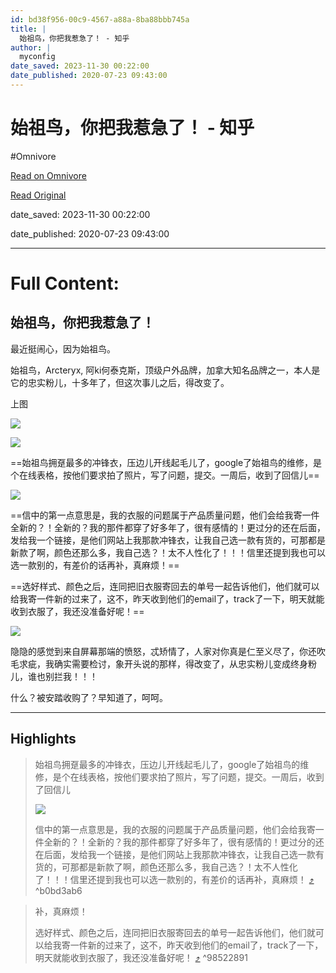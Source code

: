 ```yaml
---
id: bd38f956-00c9-4567-a88a-8ba88bbb745a
title: |
  始祖鸟，你把我惹急了！ - 知乎
author: |
  myconfig
date_saved: 2023-11-30 00:22:00
date_published: 2020-07-23 09:43:00
---
```


# 始祖鸟，你把我惹急了！ - 知乎
#Omnivore

[Read on Omnivore](https://omnivore.app/me/https-zhuanlan-zhihu-com-p-163267616-18c1ead20c1)

[Read Original](https://zhuanlan.zhihu.com/p/163267616)

date_saved: 2023-11-30 00:22:00

date_published: 2020-07-23 09:43:00

--- 

# Full Content: 

## 始祖鸟，你把我惹急了！

最近挺闹心，因为始祖鸟。

始祖鸟，Arcteryx, 阿ki何泰克斯，顶级户外品牌，加拿大知名品牌之一，本人是它的忠实粉儿，十多年了，但这次事儿之后，得改变了。

上图

![](https://proxy-prod.omnivore-image-cache.app/3000x4000,sFmyJSshtBcDy0hzG_uX-oo8xSGdQCjtUfUxlur4Ojko/https://pic3.zhimg.com/v2-d12b54e54ad97e02cee2621092d8586e_b.jpg)

![](https://proxy-prod.omnivore-image-cache.app/4000x3000,sp6CCTZGLrn-U9n5vJ_Jff9ZwKL4RCvI1xLb8EVMgQyo/https://pic2.zhimg.com/v2-420a78fb260d5b8b20710eea52f2fef9_b.jpg)

==始祖鸟拥趸最多的冲锋衣，压边儿开线起毛儿了，google了始祖鸟的维修，是个在线表格，按他们要求拍了照片，写了问题，提交。一周后，收到了回信儿==

![](https://proxy-prod.omnivore-image-cache.app/1576x607,stchsNcJBjgyUXCw8uCUdP5yTL9MFeyrURqR9ADZqZvo/https://pic2.zhimg.com/v2-582757ce6fd48c292928c6ebea38d8c1_b.jpg)

==信中的第一点意思是，我的衣服的问题属于产品质量问题，他们会给我寄一件全新的？！全新的？我的那件都穿了好多年了，很有感情的！更过分的还在后面，发给我一个链接，是他们网站上我那款冲锋衣，让我自己选一款有货的，可那都是新款了啊，颜色还那么多，我自己选？！太不人性化了！！！信里还提到我也可以选一款别的，有差价的话再补，真麻烦！==

==选好样式、颜色之后，连同把旧衣服寄回去的单号一起告诉他们，他们就可以给我寄一件新的过来了，这不，昨天收到他们的email了，track了一下，明天就能收到衣服了，我还没准备好呢！==

![](https://proxy-prod.omnivore-image-cache.app/962x728,sYUxdqsNqBjpNTGbMjXXMbPR28lwEwqm99ab3HLix4VM/https://pic3.zhimg.com/v2-f9d44071cd649dec4e119d4b116a073a_b.jpg)

隐隐的感觉到来自屏幕那端的愤怒，忒矫情了，人家对你真是仁至义尽了，你还吹毛求疵，我确实需要检讨，象开头说的那样，得改变了，从忠实粉儿变成终身粉儿，谁也别拦我！！！

什么？被安踏收购了？早知道了，呵呵。

---

## Highlights

> 始祖鸟拥趸最多的冲锋衣，压边儿开线起毛儿了，google了始祖鸟的维修，是个在线表格，按他们要求拍了照片，写了问题，提交。一周后，收到了回信儿
> 
> ![](https://proxy-prod.omnivore-image-cache.app/1576x607,stchsNcJBjgyUXCw8uCUdP5yTL9MFeyrURqR9ADZqZvo/https://pic2.zhimg.com/v2-582757ce6fd48c292928c6ebea38d8c1_b.jpg)
> 
> 信中的第一点意思是，我的衣服的问题属于产品质量问题，他们会给我寄一件全新的？！全新的？我的那件都穿了好多年了，很有感情的！更过分的还在后面，发给我一个链接，是他们网站上我那款冲锋衣，让我自己选一款有货的，可那都是新款了啊，颜色还那么多，我自己选？！太不人性化了！！！信里还提到我也可以选一款别的，有差价的话再补，真麻烦！ [⤴️](https://omnivore.app/me/https-zhuanlan-zhihu-com-p-163267616-18c1ead20c1#b0bd3ab6-a361-4ad7-8862-1e2653a96aaa)  ^b0bd3ab6

> 补，真麻烦！
> 
> 选好样式、颜色之后，连同把旧衣服寄回去的单号一起告诉他们，他们就可以给我寄一件新的过来了，这不，昨天收到他们的email了，track了一下，明天就能收到衣服了，我还没准备好呢！ [⤴️](https://omnivore.app/me/https-zhuanlan-zhihu-com-p-163267616-18c1ead20c1#98522891-799b-46ce-95fb-8f5fcaae6164)  ^98522891

